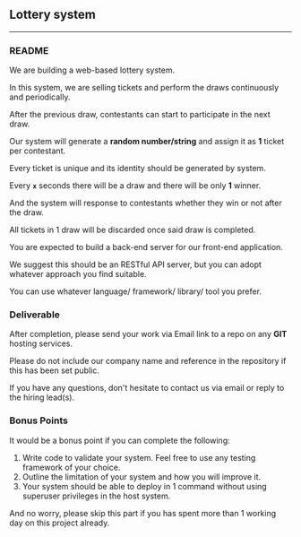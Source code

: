 ## Lottery system

---

### README

We are building a web-based lottery system.

In this system, we are selling tickets and perform the draws continuously and periodically.

After the previous draw, contestants can start to participate in the next draw.

Our system will generate a **random number/string** and assign it as **1** ticket per contestant.

Every ticket is unique and its identity should be generated by system.

Every **`x`** seconds there will be a draw and there will be only **1** winner.

And the system will response to contestants whether they win or not after the draw.

All tickets in 1 draw will be discarded once said draw is completed.

You are expected to build a back-end server for our front-end application.

We suggest this should be an RESTful API server, but you can adopt whatever approach you find suitable.

You can use whatever language/ framework/ library/ tool you prefer.

### Deliverable

After completion, please send your work via Email link to a repo on any **GIT** hosting services.

Please do not include our company name and reference in the repository if this has been set public.

If you have any questions, don't hesitate to contact us via email or reply to the hiring lead(s).

### Bonus Points

It would be a bonus point if you can complete the following:

1. Write code to validate your system. Feel free to use any testing framework of your choice.
2. Outline the limitation of your system and how you will improve it.
3. Your system should be able to deploy in 1 command without using superuser privileges in the host system.

And no worry, please skip this part if you has spent more than 1 working day on this project already.
